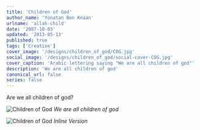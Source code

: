 ```yaml
---
title: 'Children of God'
author_name: 'Yonatan Ben Knaan'
urlname: 'allah-child'
date: '2007-10-03'
updated: '2013-05-13'
published: true
tags: ['Creative']
cover_image: '/designs/children_of_god/COG.jpg'
social_image: '/designs/children_of_god/social-cover-COG.jpg'
cover_caption: 'Arabic lettering saying "We are all children of god"'
description: 'We are all children of god'
canonical_url: false
series: false
---
```


Are we all children of god?

![Children of God](/designs/children_of_god/COG.jpg)
*We are all children of god*

![Children of God](/designs/children_of_god/COG-long.jpg)
*Inline Version*